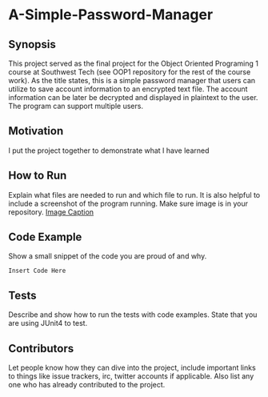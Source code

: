 # A-Simple-Password-Manager 

## Synopsis
This project served as the final project for the Object Oriented Programing 1 course at Southwest Tech (see OOP1 repository for the rest of the course work). As the title states, this is a simple password manager that users can utilize to save account information to an encrypted text file. The account information can be later be decrypted and displayed in plaintext to the user. The program can support multiple users. 

## Motivation
I put the project together to demonstrate what I have learned 

## How to Run
Explain what files are needed to run and which file to run. It is also helpful to include a screenshot of the program running. Make sure image is in your repository.
[Image Caption](image.png)

## Code Example
Show a small snippet of the code you are proud of and why.
```
Insert Code Here
```

## Tests
Describe and show how to run the tests with code examples. State that you are using JUnit4 to test.

## Contributors
Let people know how they can dive into the project, include important links to things like issue trackers, irc, twitter accounts if applicable.
Also list any one who has already contributed to the project.

